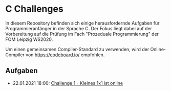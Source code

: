 # C Challenges

In diesem Repository befinden sich einige herausfordernde Aufgaben für Programmieranfänger in der Sprache C. Der Fokus liegt dabei auf der Vorbereitung auf die Prüfung im Fach "Prozeduale Programmierung" der FOM Leipzig WS2020. 

Um einen gemeinsamen Compiler-Standard zu verwenden, wird der Online-Compiler von https://codeboard.io/ empfohlen.

## Aufgaben

- 22.01.2021 18:00: [Challenge 1 - Kleines 1x1 ist online](./Challenge%2001%20-%20Kleines%201x1)
